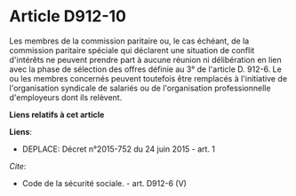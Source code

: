 # Article D912-10

Les membres de la commission paritaire ou, le cas échéant, de la commission paritaire spéciale qui déclarent une situation de
conflit d'intérêts ne peuvent prendre part à aucune réunion ni délibération en lien avec la phase de sélection des offres
définie au 3° de l'article D. 912-6. Le ou les membres concernés peuvent toutefois être remplacés à l'initiative de
l'organisation syndicale de salariés ou de l'organisation professionnelle d'employeurs dont ils relèvent.

**Liens relatifs à cet article**

**Liens**:

  - DEPLACE: Décret n°2015-752 du 24 juin 2015 - art. 1

_Cite_:

  - Code de la sécurité sociale. - art. D912-6 (V)
